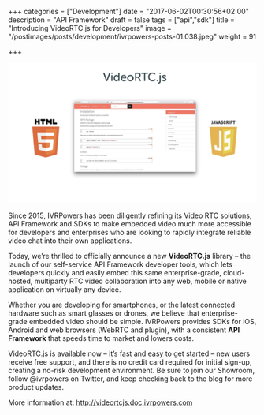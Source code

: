 +++
categories = ["Development"]
date = "2017-06-02T00:30:56+02:00"
description = "API Framework"
draft = false
tags = ["api","sdk"]
title = "Introducing VideoRTC.js for Developers"
image = "/postimages/posts/development/ivrpowers-posts-01.038.jpeg"
weight = 91

+++

![VideoRTC.js](/postimages/posts/development/ivrpowers-posts-01.039.jpeg)

Since 2015, IVRPowers has been diligently refining its Video RTC solutions, API Framework and SDKs to make embedded video much more accessible for developers and enterprises who are looking to rapidly integrate reliable video chat into their own applications.

Today, we’re thrilled to officially announce a new **VideoRTC.js** library – the launch of our self-service API Framework developer tools, which lets developers quickly and easily embed this same enterprise-grade, cloud-hosted, multiparty RTC video collaboration into any web, mobile or native application on virtually any device.

Whether you are developing for smartphones, or the latest connected hardware such as smart glasses or drones, we believe that enterprise-grade embedded video should be simple. IVRPowers provides SDKs for iOS, Android and web browsers (WebRTC and plugin), with a consistent **API Framework** that speeds time to market and lowers costs.

VideoRTC.js is available now – it’s fast and easy to get started – new users receive free support, and there is no credit card required for initial sign-up, creating a no-risk development environment. Be sure to join our Showroom, follow @ivrpowers on Twitter, and keep checking back to the blog for more product updates.

More information at: http://videortcjs.doc.ivrpowers.com  

